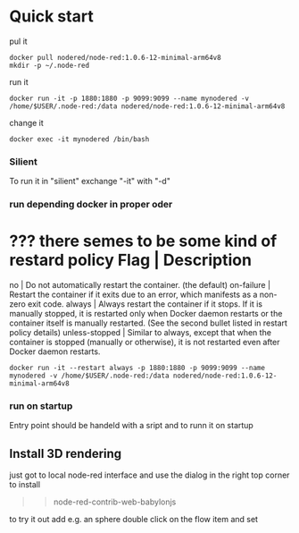 # Quick start
pul it
```
docker pull nodered/node-red:1.0.6-12-minimal-arm64v8
mkdir -p ~/.node-red
```
run it
```
docker run -it -p 1880:1880 -p 9099:9099 --name mynodered -v /home/$USER/.node-red:/data nodered/node-red:1.0.6-12-minimal-arm64v8
```
change it
```
docker exec -it mynodered /bin/bash
```

### Silient
To run it in "silient" exchange "-it" with "-d"

### run depending docker in proper oder
??? there semes to be some kind of restard policy
Flag          |	Description
============================
no            |	Do not automatically restart the container. (the default)
on-failure	  | Restart the container if it exits due to an error, which manifests as a non-zero exit code.
always	      | Always restart the container if it stops. If it is manually stopped, it is restarted only when Docker daemon restarts or the container itself is manually restarted. (See the second bullet listed in restart policy details)
unless-stopped |	Similar to always, except that when the container is stopped (manually or otherwise), it is not restarted even after Docker daemon restarts.

```
docker run -it --restart always -p 1880:1880 -p 9099:9099 --name mynodered -v /home/$USER/.node-red:/data nodered/node-red:1.0.6-12-minimal-arm64v8
```


### run on startup
Entry point should be handeld with a sript
and to runn it on startup



## Install 3D rendering
just got to local node-red interface and use the dialog in the right top corner to install
>>node-red-contrib-web-babylonjs

to try it out add e.g. an sphere
double click on the flow item and set
